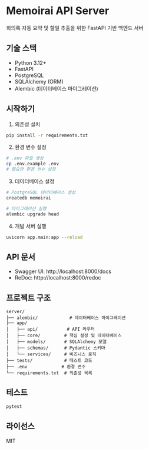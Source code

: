 # Memoirai API Server

회의록 자동 요약 및 할일 추출을 위한 FastAPI 기반 백엔드 서버

## 기술 스택

- Python 3.12+
- FastAPI
- PostgreSQL
- SQLAlchemy (ORM)
- Alembic (데이터베이스 마이그레이션)

## 시작하기

1. 의존성 설치
```bash
pip install -r requirements.txt
```

2. 환경 변수 설정
```bash
# .env 파일 생성
cp .env.example .env
# 필요한 환경 변수 설정
```

3. 데이터베이스 설정
```bash
# PostgreSQL 데이터베이스 생성
createdb memoirai

# 마이그레이션 실행
alembic upgrade head
```

4. 개발 서버 실행
```bash
uvicorn app.main:app --reload
```

## API 문서

- Swagger UI: http://localhost:8000/docs
- ReDoc: http://localhost:8000/redoc

## 프로젝트 구조

```
server/
├── alembic/            # 데이터베이스 마이그레이션
├── app/
│   ├── api/           # API 라우터
│   ├── core/         # 핵심 설정 및 데이터베이스
│   ├── models/       # SQLAlchemy 모델
│   ├── schemas/      # Pydantic 스키마
│   └── services/     # 비즈니스 로직
├── tests/            # 테스트 코드
├── .env             # 환경 변수
└── requirements.txt  # 의존성 목록
```

## 테스트

```bash
pytest
```

## 라이선스

MIT 
